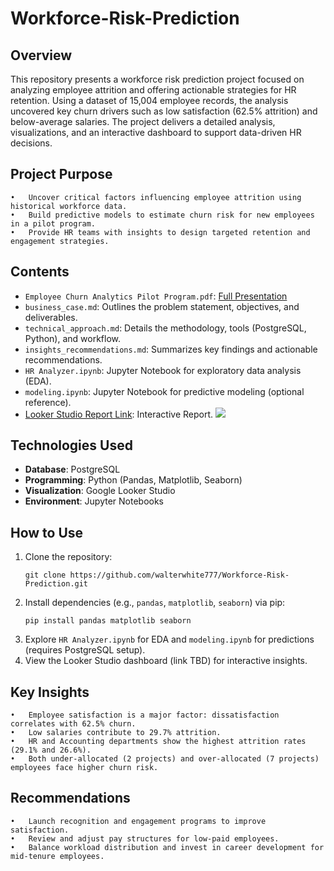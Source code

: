 # Workforce-Risk-Prediction

## Overview
This repository presents a workforce risk prediction project focused on analyzing employee attrition and offering actionable strategies for HR retention. Using a dataset of 15,004 employee records, the analysis uncovered key churn drivers such as low satisfaction (62.5% attrition) and below-average salaries. The project delivers a detailed analysis, visualizations, and an interactive dashboard to support data-driven HR decisions.

## Project Purpose
	•	Uncover critical factors influencing employee attrition using historical workforce data.
	•	Build predictive models to estimate churn risk for new employees in a pilot program.
	•	Provide HR teams with insights to design targeted retention and engagement strategies.

## Contents
- `Employee Churn Analytics Pilot Program.pdf`: [Full Presentation](https://github.com/aliaagamall/Employee-Risk-Analytics-and-Prediction/blob/main/Reports/Employee%20Churn%20Analytics%20Pilot%20Program.pdf)   
- `business_case.md`: Outlines the problem statement, objectives, and deliverables.
- `technical_approach.md`: Details the methodology, tools (PostgreSQL, Python), and workflow.
- `insights_recommendations.md`: Summarizes key findings and actionable recommendations.
- `HR Analyzer.ipynb`: Jupyter Notebook for exploratory data analysis (EDA).
- `modeling.ipynb`: Jupyter Notebook for predictive modeling (optional reference).
- [Looker Studio Report Link](https://lookerstudio.google.com/reporting/9f5c4533-f29c-4592-a59f-25a727b963c5): Interactive Report.
![](https://github.com/aliaagamall/Employee-Risk-Analytics-and-Prediction/blob/main/Reports/Employee%20Attrition%20Risk%20Report.png)

## Technologies Used
- **Database**: PostgreSQL
- **Programming**: Python (Pandas, Matplotlib, Seaborn)
- **Visualization**: Google Looker Studio
- **Environment**: Jupyter Notebooks

## How to Use
1. Clone the repository:
   ```
   git clone https://github.com/walterwhite777/Workforce-Risk-Prediction.git
   ```
3. Install dependencies (e.g., `pandas`, `matplotlib`, `seaborn`) via pip:
   ```
   pip install pandas matplotlib seaborn
   ```
4. Explore `HR Analyzer.ipynb` for EDA and `modeling.ipynb` for predictions (requires PostgreSQL setup).
5. View the Looker Studio dashboard (link TBD) for interactive insights.

## Key Insights
	•	Employee satisfaction is a major factor: dissatisfaction correlates with 62.5% churn.
	•	Low salaries contribute to 29.7% attrition.
	•	HR and Accounting departments show the highest attrition rates (29.1% and 26.6%).
	•	Both under-allocated (2 projects) and over-allocated (7 projects) employees face higher churn risk.

## Recommendations
	•	Launch recognition and engagement programs to improve satisfaction.
	•	Review and adjust pay structures for low-paid employees.
	•	Balance workload distribution and invest in career development for mid-tenure employees.


